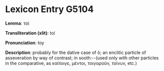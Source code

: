 # Lexicon Entry G5104

**Lemma**: τοί

**Transliteration (xlit)**: toí

**Pronunciation**: toy

**Description**:
probably for the dative case of ὁ; an enclitic particle of asseveration by way of contrast; in sooth:--(used only with other particles in the comparative, as καίτοιγε, μέντοι, τοιγαροῦν, τοίνυν, etc.)
